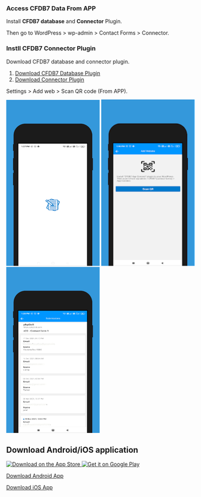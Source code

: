 ### Access CFDB7 Data From APP ###

Install **CFDB7 database** and **Connector** Plugin.

Then go to WordPress > wp-admin > Contact Forms > Connector.


### Instll CFDB7 Connector Plugin ###
Download CFDB7 database and connector plugin.
1. [Download CFDB7 Database Plugin](https://downloads.wordpress.org/plugin/contact-form-cfdb7.zip)
2. [Download Connector Plugin](https://codeload.github.com/arshidkv12/cfdb7-connector/zip/refs/heads/main)


Settings > Add web > Scan QR code (From APP).




<p float="left">
  <img src=".github/1a.webp" width="250">
  <img src=".github/2.webp"  width="250">
  <img src=".github/3.webp" width="250">
</p>

## Download Android/iOS application

<p >
  <a href="https://apps.apple.com/app/id1601823333">
    <img alt="Download on the App Store" title="App Store" src="http://i.imgur.com/0n2zqHD.png" width="140">
  </a>

  <a href="https://play.google.com/store/apps/details?id=com.cfdb7">
    <img alt="Get it on Google Play" title="Google Play" src="http://i.imgur.com/mtGRPuM.png" width="140">
  </a>
</p>


[Download Android App](https://play.google.com/store/apps/details?id=com.cfdb7)

[Download iOS App](https://apps.apple.com/app/id1601823333)
